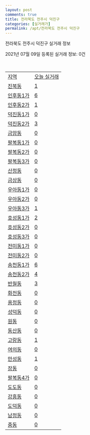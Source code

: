 ```yaml
---
layout: post
comments: true
title: 전라북도 전주시 덕진구
categories: [실거래가]
permalink: /apt/전라북도 전주시 덕진구
---
```


전라북도 전주시 덕진구 실거래 정보

2021년 07월 09일 등록된 실거래 정보: 0건

<script type="text/javascript">
  google.charts.load('current', {'packages':['corechart']});
  google.charts.setOnLoadCallback(drawChart);

  function drawChart() {
    var data = google.visualization.arrayToDataTable([['거래일', '매매', '전월세', '전매'], ['20-07', 458, 274, 88], ['20-08', 489, 339, 90], ['20-09', 563, 296, 54], ['20-10', 740, 377, 63], ['20-11', 892, 534, 107], ['20-12', 802, 440, 112], ['21-01', 410, 416, 25], ['21-02', 409, 385, 22], ['21-03', 524, 568, 29], ['21-04', 549, 306, 29], ['21-05', 587, 248, 36], ['21-06', 477, 197, 6], ['21-07', 41, 29, 0]]);

    var options = {
      title: '최근 1년간 유형별 거래량 추이',
      legend: { position: 'bottom' }
    };

    var chart = new google.visualization.LineChart(document.getElementById('columnchart_material'));
    chart.draw(data, (options));
  }
</script>

<div id="columnchart_material" style="width: 95%; margin-left: -35px"></div>
<br>
<table class="sortable">
  <tr>
    <td><a href="#">지역</a></td>
    <td><a href="#">오늘 실거래</a></td>
  </tr>

  
  <tr class="item">
    <td><a href="전라북도 전주시 덕진구 진북동">진북동</a></td>
    <td><a href="전라북도 전주시 덕진구 진북동">1</a></td>
  </tr>
    

  <tr class="item">
    <td><a href="전라북도 전주시 덕진구 인후동1가">인후동1가</a></td>
    <td><a href="전라북도 전주시 덕진구 인후동1가">6</a></td>
  </tr>
    

  <tr class="item">
    <td><a href="전라북도 전주시 덕진구 인후동2가">인후동2가</a></td>
    <td><a href="전라북도 전주시 덕진구 인후동2가">1</a></td>
  </tr>
    

  <tr class="item">
    <td><a href="전라북도 전주시 덕진구 덕진동1가">덕진동1가</a></td>
    <td><a href="전라북도 전주시 덕진구 덕진동1가">0</a></td>
  </tr>
    

  <tr class="item">
    <td><a href="전라북도 전주시 덕진구 덕진동2가">덕진동2가</a></td>
    <td><a href="전라북도 전주시 덕진구 덕진동2가">3</a></td>
  </tr>
    

  <tr class="item">
    <td><a href="전라북도 전주시 덕진구 금암동">금암동</a></td>
    <td><a href="전라북도 전주시 덕진구 금암동">0</a></td>
  </tr>
    

  <tr class="item">
    <td><a href="전라북도 전주시 덕진구 팔복동1가">팔복동1가</a></td>
    <td><a href="전라북도 전주시 덕진구 팔복동1가">0</a></td>
  </tr>
    

  <tr class="item">
    <td><a href="전라북도 전주시 덕진구 팔복동2가">팔복동2가</a></td>
    <td><a href="전라북도 전주시 덕진구 팔복동2가">0</a></td>
  </tr>
    

  <tr class="item">
    <td><a href="전라북도 전주시 덕진구 팔복동3가">팔복동3가</a></td>
    <td><a href="전라북도 전주시 덕진구 팔복동3가">0</a></td>
  </tr>
    

  <tr class="item">
    <td><a href="전라북도 전주시 덕진구 산정동">산정동</a></td>
    <td><a href="전라북도 전주시 덕진구 산정동">0</a></td>
  </tr>
    

  <tr class="item">
    <td><a href="전라북도 전주시 덕진구 금상동">금상동</a></td>
    <td><a href="전라북도 전주시 덕진구 금상동">0</a></td>
  </tr>
    

  <tr class="item">
    <td><a href="전라북도 전주시 덕진구 우아동1가">우아동1가</a></td>
    <td><a href="전라북도 전주시 덕진구 우아동1가">0</a></td>
  </tr>
    

  <tr class="item">
    <td><a href="전라북도 전주시 덕진구 우아동2가">우아동2가</a></td>
    <td><a href="전라북도 전주시 덕진구 우아동2가">0</a></td>
  </tr>
    

  <tr class="item">
    <td><a href="전라북도 전주시 덕진구 우아동3가">우아동3가</a></td>
    <td><a href="전라북도 전주시 덕진구 우아동3가">1</a></td>
  </tr>
    

  <tr class="item">
    <td><a href="전라북도 전주시 덕진구 호성동1가">호성동1가</a></td>
    <td><a href="전라북도 전주시 덕진구 호성동1가">2</a></td>
  </tr>
    

  <tr class="item">
    <td><a href="전라북도 전주시 덕진구 호성동2가">호성동2가</a></td>
    <td><a href="전라북도 전주시 덕진구 호성동2가">0</a></td>
  </tr>
    

  <tr class="item">
    <td><a href="전라북도 전주시 덕진구 호성동3가">호성동3가</a></td>
    <td><a href="전라북도 전주시 덕진구 호성동3가">0</a></td>
  </tr>
    

  <tr class="item">
    <td><a href="전라북도 전주시 덕진구 전미동1가">전미동1가</a></td>
    <td><a href="전라북도 전주시 덕진구 전미동1가">0</a></td>
  </tr>
    

  <tr class="item">
    <td><a href="전라북도 전주시 덕진구 전미동2가">전미동2가</a></td>
    <td><a href="전라북도 전주시 덕진구 전미동2가">0</a></td>
  </tr>
    

  <tr class="item">
    <td><a href="전라북도 전주시 덕진구 송천동1가">송천동1가</a></td>
    <td><a href="전라북도 전주시 덕진구 송천동1가">6</a></td>
  </tr>
    

  <tr class="item">
    <td><a href="전라북도 전주시 덕진구 송천동2가">송천동2가</a></td>
    <td><a href="전라북도 전주시 덕진구 송천동2가">4</a></td>
  </tr>
    

  <tr class="item">
    <td><a href="전라북도 전주시 덕진구 반월동">반월동</a></td>
    <td><a href="전라북도 전주시 덕진구 반월동">3</a></td>
  </tr>
    

  <tr class="item">
    <td><a href="전라북도 전주시 덕진구 화전동">화전동</a></td>
    <td><a href="전라북도 전주시 덕진구 화전동">0</a></td>
  </tr>
    

  <tr class="item">
    <td><a href="전라북도 전주시 덕진구 용정동">용정동</a></td>
    <td><a href="전라북도 전주시 덕진구 용정동">0</a></td>
  </tr>
    

  <tr class="item">
    <td><a href="전라북도 전주시 덕진구 성덕동">성덕동</a></td>
    <td><a href="전라북도 전주시 덕진구 성덕동">0</a></td>
  </tr>
    

  <tr class="item">
    <td><a href="전라북도 전주시 덕진구 원동">원동</a></td>
    <td><a href="전라북도 전주시 덕진구 원동">0</a></td>
  </tr>
    

  <tr class="item">
    <td><a href="전라북도 전주시 덕진구 동산동">동산동</a></td>
    <td><a href="전라북도 전주시 덕진구 동산동">0</a></td>
  </tr>
    

  <tr class="item">
    <td><a href="전라북도 전주시 덕진구 고랑동">고랑동</a></td>
    <td><a href="전라북도 전주시 덕진구 고랑동">1</a></td>
  </tr>
    

  <tr class="item">
    <td><a href="전라북도 전주시 덕진구 여의동">여의동</a></td>
    <td><a href="전라북도 전주시 덕진구 여의동">0</a></td>
  </tr>
    

  <tr class="item">
    <td><a href="전라북도 전주시 덕진구 만성동">만성동</a></td>
    <td><a href="전라북도 전주시 덕진구 만성동">1</a></td>
  </tr>
    

  <tr class="item">
    <td><a href="전라북도 전주시 덕진구 장동">장동</a></td>
    <td><a href="전라북도 전주시 덕진구 장동">0</a></td>
  </tr>
    

  <tr class="item">
    <td><a href="전라북도 전주시 덕진구 팔복동4가">팔복동4가</a></td>
    <td><a href="전라북도 전주시 덕진구 팔복동4가">0</a></td>
  </tr>
    

  <tr class="item">
    <td><a href="전라북도 전주시 덕진구 도도동">도도동</a></td>
    <td><a href="전라북도 전주시 덕진구 도도동">0</a></td>
  </tr>
    

  <tr class="item">
    <td><a href="전라북도 전주시 덕진구 강흥동">강흥동</a></td>
    <td><a href="전라북도 전주시 덕진구 강흥동">0</a></td>
  </tr>
    

  <tr class="item">
    <td><a href="전라북도 전주시 덕진구 도덕동">도덕동</a></td>
    <td><a href="전라북도 전주시 덕진구 도덕동">0</a></td>
  </tr>
    

  <tr class="item">
    <td><a href="전라북도 전주시 덕진구 남정동">남정동</a></td>
    <td><a href="전라북도 전주시 덕진구 남정동">0</a></td>
  </tr>
    

  <tr class="item">
    <td><a href="전라북도 전주시 덕진구 중동">중동</a></td>
    <td><a href="전라북도 전주시 덕진구 중동">0</a></td>
  </tr>
    


</table>


    